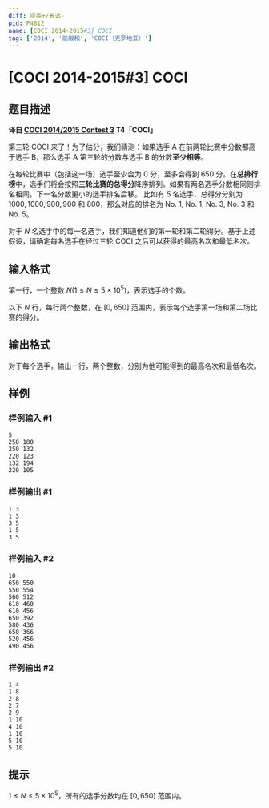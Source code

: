 ```yaml
---
diff: 提高+/省选-
pid: P4812
name: [COCI 2014-2015#3] COCI
tag: ['2014', '前缀和', 'COCI（克罗地亚）']
---
```

# [COCI 2014-2015#3] COCI
## 题目描述

 **译自 [COCI 2014/2015 Contest 3](http://www.hsin.hr/coci/archive/2014_2015/) T4「COCI」**

第三轮 COCI 来了！为了估分，我们猜测：如果选手 $\mathrm{A}$ 在前两轮比赛中分数都高于选手 $\mathrm{B}$，那么选手 $\mathrm{A}$ 第三轮的分数与选手 $\mathrm{B}$ 的分数**至少相等**。

在每轮比赛中（包括这一场）选手至少会为 $0$ 分，至多会得到 $650$ 分。在**总排行榜**中，选手们将会按照**三轮比赛的总得分**降序排列。如果有两名选手分数相同则排名相同，下一名分数更小的选手排名后移。
比如有 $5$ 名选手，总得分分别为 $1000,1000,900,900$ 和 $800$，那么对应的排名为 $\text{No.}\ 1,$ $\text{No.}\ 1,$ $\text{No.}\ 3,$ $\text{No.}\ 3$ 和 $\text{No.}\ 5$。

对于 $N$ 名选手中的每一名选手，我们知道他们的第一轮和第二轮得分。基于上述假设，请确定每名选手在经过三轮 COCI 之后可以获得的最高名次和最低名次。
## 输入格式

第一行，一个整数 $N(1 \le N \le 5\times 10^5)$，表示选手的个数。

以下 $N$ 行，每行两个整数，在 $[0,650]$ 范围内，表示每个选手第一场和第二场比赛的得分。
## 输出格式

对于每个选手，输出一行，两个整数，分别为他可能得到的最高名次和最低名次。
## 样例

### 样例输入 #1
```
5
250 180
250 132
220 123
132 194
220 105
```
### 样例输出 #1
```
1 3
1 3
3 5
1 5
3 5
```
### 样例输入 #2
```
10
650 550
550 554
560 512
610 460
610 456
650 392
580 436
650 366
520 456
490 456
```
### 样例输出 #2
```
1 4
1 8
2 8
2 7
2 9
1 10
4 10
1 10
5 10
5 10
```
## 提示

$1 \le N \le 5\times 10^5$，所有的选手分数均在 $[0,650]$ 范围内。
